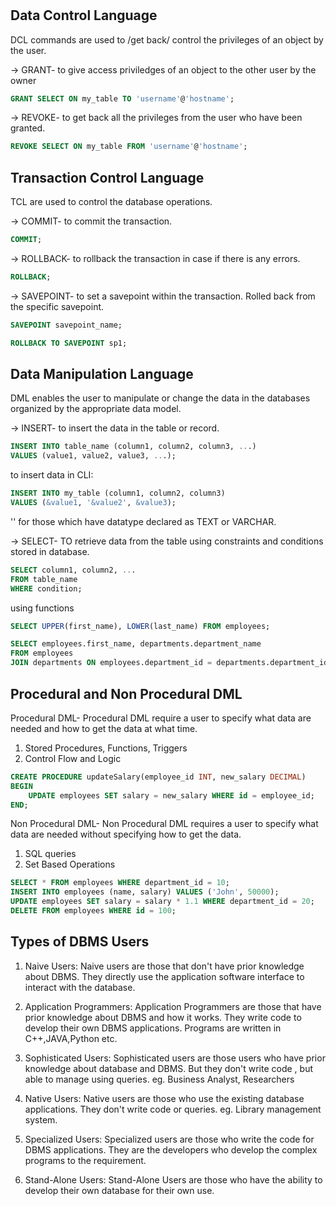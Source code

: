 #

## Data Control Language

DCL commands are used to /get back/ control the privileges of an object by the user.

-> GRANT- to give access priviledges of an object to the other user by the owner

```sql
GRANT SELECT ON my_table TO 'username'@'hostname';
```

-> REVOKE- to get back all  the privileges from the user who have been granted.

```sql
REVOKE SELECT ON my_table FROM 'username'@'hostname';
```

## Transaction Control Language

TCL are used to control the database operations.

-> COMMIT- to commit the transaction.

```sql
COMMIT;
```

-> ROLLBACK- to rollback the transaction in case if there is any errors.

```sql
ROLLBACK;
```

-> SAVEPOINT- to set a savepoint within the transaction. Rolled back from the specific savepoint.

```sql
SAVEPOINT savepoint_name;
```

```sql
ROLLBACK TO SAVEPOINT sp1;
```

## Data Manipulation Language

DML enables the user to manipulate or change the data in the databases organized by the appropriate data model.

-> INSERT- to insert the data in the table or record.

```sql
INSERT INTO table_name (column1, column2, column3, ...)
VALUES (value1, value2, value3, ...);
```

to insert data in CLI:

```sql
INSERT INTO my_table (column1, column2, column3)
VALUES (&value1, '&value2', &value3);
```

'' for those which have datatype declared as TEXT or VARCHAR.

-> SELECT- TO retrieve data from the table using constraints and conditions stored in database.

```sql
SELECT column1, column2, ...
FROM table_name
WHERE condition;
```

using functions

```sql
SELECT UPPER(first_name), LOWER(last_name) FROM employees;
```

```sql
SELECT employees.first_name, departments.department_name
FROM employees
JOIN departments ON employees.department_id = departments.department_id;
```

## Procedural and Non Procedural DML

Procedural DML- Procedural DML require a user to specify what data are needed and how to get the data at what time.

1. Stored Procedures, Functions, Triggers
2. Control Flow and Logic

```sql
CREATE PROCEDURE updateSalary(employee_id INT, new_salary DECIMAL)
BEGIN
    UPDATE employees SET salary = new_salary WHERE id = employee_id;
END;
```

Non Procedural DML-  Non Procedural DML requires a user to specify what data are needed without specifying how to get the data.

1. SQL queries
2. Set Based Operations

```sql
SELECT * FROM employees WHERE department_id = 10;
INSERT INTO employees (name, salary) VALUES ('John', 50000);
UPDATE employees SET salary = salary * 1.1 WHERE department_id = 20;
DELETE FROM employees WHERE id = 100;
```

## Types of DBMS Users

1. Naive Users: Naive users are those that don't have prior knowledge about DBMS. They directly use the application software interface to interact with the database.

2. Application Programmers: Application Programmers are those that have prior knowledge about DBMS and how it works. They write code to develop their own DBMS applications.
Programs are written in C++,JAVA,Python etc.

3. Sophisticated Users: Sophisticated users are those users who have prior knowledge about database and DBMS. But they don't write code , but able to manage using queries.
eg. Business Analyst, Researchers

4. Native Users: Native users are those who use the existing database applications. They don't write code or queries.
eg. Library management system.

5. Specialized Users: Specialized users are those who write the code for DBMS applications. They are the developers who develop the complex programs to the requirement.

6. Stand-Alone Users: Stand-Alone Users are those who have the ability to develop their own database for their own use.
